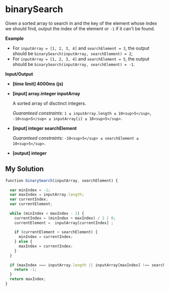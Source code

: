 # binarySearch
﻿Given a sorted array to search in and the key of the element whose index we should find, output the index of the element or `-1` if it can't be found.

**Example**

*   For `inputArray = [1, 2, 3, 4]` and `searchElement = 3`, the output should be
    `binarySearch(inputArray, searchElement) = 2`;
*   For `inputArray = [1, 2, 3, 4]` and `searchElement = 5`, the output should be
    `binarySearch(inputArray, searchElement) = -1`.

**Input/Output**

*   **[time limit] 4000ms (js)**

*   **[input] array.integer inputArray**

    A sorted array of disctinct integers.

    _Guaranteed constraints:_
    `1 ≤ inputArray.length ≤ 10<sup>5</sup>`,
    `-10<sup>5</sup> ≤ inputArray[i] ≤ 10<sup>5</sup>`.

*   **[input] integer searchElement**

    _Guaranteed constraints:_
    `-10<sup>5</sup> ≤ searchElement ≤ 10<sup>5</sup>`.

*   **[output] integer**


## My Solution
```javascript
﻿function binarySearch(inputArray, searchElement) {
​
  var minIndex = -1;
  var maxIndex = inputArray.length;
  var currentIndex;
  var currentElement;
​
  while (minIndex < maxIndex - 1) {
    currentIndex = (minIndex + maxIndex) / 2 | 0;
    currentElement =  inputArray[currentIndex] ;
​
    if (currentElement < searchElement) {
      minIndex = currentIndex;
    } else {
      maxIndex = currentIndex;
    }
  }
​
  if (maxIndex === inputArray.length || inputArray[maxIndex] !== searchElement) {
    return -1;
  }
  return maxIndex;
}
​
```
